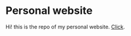 # Personal website
Hi! this is the repo of my personal website. [Click](https://karenporrass.github.io/).  

